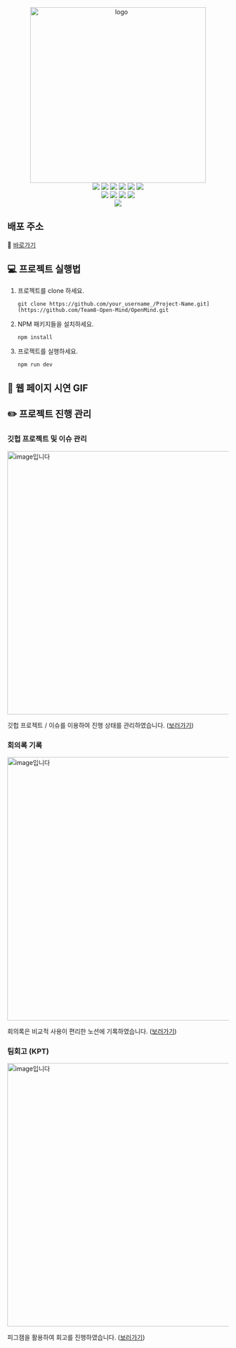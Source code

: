 <div align="center">
<img width="400" src="https://github.com/Team8-Open-Mind/OpenMind/assets/134386378/601f1c47-2743-498e-86c4-b6178d0899f2" alt="logo"/>
</div>

<div align="center">
  <img src="https://img.shields.io/badge/git-F05032?style=flat-square&logo=git&logoColor=white"/>
  <img src="https://img.shields.io/badge/javascript-F7DF1E?style=flat-square&logo=javascript&logoColor=white"/>
    <img src="https://img.shields.io/badge/React-61DAFB?style=flat-square&logo=react&logoColor=white"/>
    <img src="https://img.shields.io/badge/StyledComponent-DB7093?style=flat-square&logo=styledcomponents&logoColor=white"/>
  <img src="https://img.shields.io/badge/axios-5A29E4?style=flat-square&logo=axios&logoColor=white"/>
  <img src="https://img.shields.io/badge/Env-E34F26?style=flat-square&logo=dotenv&logoColor=white"/>
</div>

<div align="center">
  <img src="https://img.shields.io/badge/discord-5865F2?style=flat-square&logo=discord&logoColor=white"/>
  <img src="https://img.shields.io/badge/editorconfig-FEFEFE?style=flat-square&logo=editorconfig&logoColor=white"/>
    <img src="https://img.shields.io/badge/github-181717?style=flat-square&logo=github&logoColor=white"/>
    <img src="https://img.shields.io/badge/notion-000000?style=flat-square&logo=notion&logoColor=white"/>
</div>

<div align="center">
  <img src="https://img.shields.io/badge/netlify-00C7B7?style=flat-square&logo=netlify&logoColor=white"/>
</div>

## 배포 주소
🔗 [바로가기](https://rococo-kleicha-e4e6ed.netlify.app/)

## 💻 프로젝트 실행법
1. 프로젝트를 clone 하세요.
   ```
   git clone https://github.com/your_username_/Project-Name.git](https://github.com/Team8-Open-Mind/OpenMind.git
   ```
3. NPM 패키지들을 설치하세요.
   ```
   npm install
   ```
5. 프로젝트를 실행하세요.
   ```js
   npm run dev
   ```


## 🎥 웹 페이지 시연 GIF

## ✏️ 프로젝트 진행 관리

### 깃헙 프로젝트 및 이슈 관리
<img width="600" alt="image입니다" src="https://github.com/Team8-Open-Mind/OpenMind/assets/134386378/0753d2e9-6034-4a67-902a-087481d53d65"/>

깃헙 프로젝트 / 이슈를 이용하여 진행 상태를 관리하였습니다. ([보러가기](https://github.com/orgs/Team8-Open-Mind/projects/2))

### 회의록 기록
<img width="600" alt="image입니다" src="https://github.com/Team8-Open-Mind/OpenMind/assets/134386378/0138705d-0562-4dda-893c-c71d5c272879"/>

회의록은 비교적 사용이 편리한 노션에 기록하였습니다. ([보러가기](https://elfin-squirrel-af2.notion.site/034dfebbf8b048ee95dfa117f43102e0?v=5694f871ffba4834b1a12b678418a816&pvs=4))

### 팀회고 (KPT)

<img width="600" alt="image입니다" src="https://github.com/Team8-Open-Mind/OpenMind/assets/134386378/46c69c4f-1a95-4768-8b7a-66846a126612"/>

피그잼을 활용하여 회고를 진행하였습니다. ([보러가기](https://www.figma.com/file/efSzxcVhfDMcC8qBaNTsBv/8%ED%8C%80-kpt-%ED%9A%8C%EA%B3%A0?type=whiteboard&node-id=0%3A1&t=mpS5xlJ5b7OP34Ei-1))
